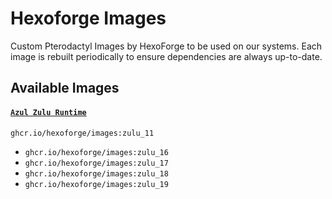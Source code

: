# Hexoforge Images

Custom Pterodactyl Images by HexoForge to be used on our systems. Each image is rebuilt
periodically to ensure dependencies are always up-to-date.


## Available Images

#### [`Azul Zulu Runtime`](https://github.com/hexoforge/images/tree/main/zulu)
   ```docker
   ghcr.io/hexoforge/images:zulu_11
```
  * `ghcr.io/hexoforge/images:zulu_16`
  * `ghcr.io/hexoforge/images:zulu_17`
  * `ghcr.io/hexoforge/images:zulu_18`
  * `ghcr.io/hexoforge/images:zulu_19`
